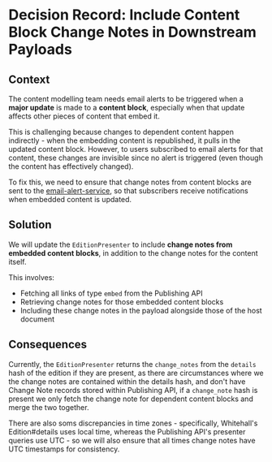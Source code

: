 # Decision Record: Include Content Block Change Notes in Downstream Payloads

## Context

The content modelling team needs email alerts to be triggered when a **major update** is made to a **content block**, 
especially when that update affects other pieces of content that embed it.

This is challenging because changes to dependent content happen indirectly - when the embedding content is republished, 
it pulls in the updated content block. However, to users subscribed to email alerts for that content, these changes 
are invisible since no alert is triggered (even though the content has effectively changed).

To fix this, we need to ensure that change notes from content blocks are sent to the 
[email-alert-service](https://github.com/alphagov/email-alert-service), so that subscribers receive notifications when 
embedded content is updated.

## Solution

We will update the `EditionPresenter` to include **change notes from embedded content blocks**, in addition to the 
change notes for the content itself.

This involves:
- Fetching all links of type `embed` from the Publishing API
- Retrieving change notes for those embedded content blocks
- Including these change notes in the payload alongside those of the host document

## Consequences

Currently, the `EditionPresenter` returns the `change_notes` from the `details` hash of the edition if they are present,
as there are circumstances where we the change notes are contained within the details hash, and don't have Change Note
records stored within Publishing API, if a `change_note` hash is present we only fetch the change note for dependent
content blocks and merge the two together. 

There are also soms discrepancies in time zones - specifically, Whitehall's Edition#details uses local time, whereas 
the Publishing API's presenter queries use UTC - so we will also ensure that all times change notes have UTC timestamps
for consistency.
